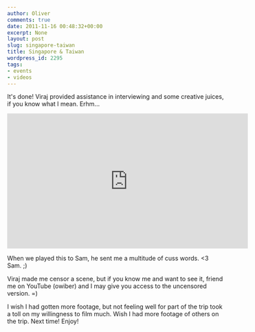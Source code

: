 ```yaml
---
author: Oliver
comments: true
date: 2011-11-16 00:48:32+00:00
excerpt: None
layout: post
slug: singapore-taiwan
title: Singapore & Taiwan
wordpress_id: 2295
tags:
- events
- videos
---
```


It's done!  Viraj provided assistance in interviewing and some creative juices, if you know what I mean. Erhm...

<iframe width="560" height="315" src="https://www.youtube.com/embed/wcYZ11vaNtU" frameborder="0" allowfullscreen></iframe>

When we played this to Sam, he sent me a multitude of cuss words.  <3 Sam. ;)

Viraj made me censor a scene, but if you know me and want to see it, friend me on YouTube (owiber) and I may give you access to the uncensored version. =)

I wish I had gotten more footage, but not feeling well for part of the trip took a toll on my willingness to film much.  Wish I had more footage of others on the trip.  Next time!  Enjoy!